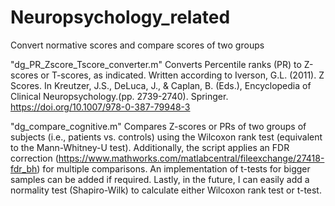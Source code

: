 # Neuropsychology_related
Convert normative scores and compare scores of two groups

"dg_PR_Zscore_Tscore_converter.m" Converts Percentile ranks (PR) to Z-scores or T-scores, as indicated. 
Written according to Iverson, G.L. (2011). Z Scores. In Kreutzer, J.S., DeLuca, J., & Caplan, B. (Eds.), Encyclopedia of Clinical Neuropsychology.(pp. 2739-2740). Springer. https://doi.org/10.1007/978-0-387-79948-3

"dg_compare_cognitive.m" Compares Z-scores or PRs of two groups of subjects (i.e., patients vs. controls) using the Wilcoxon rank test (equivalent to the Mann-Whitney-U test). Additionally, the script applies an FDR correction (https://www.mathworks.com/matlabcentral/fileexchange/27418-fdr_bh) for multiple comparisons. An implementation of t-tests for bigger samples can be added if required. Lastly, in the future, I can easily add a normality test (Shapiro-Wilk) to calculate either Wilcoxon rank test or t-test.
